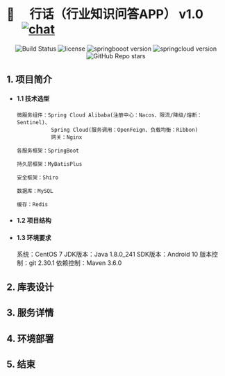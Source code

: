 # 🌟 &emsp;行话（行业知识问答APP） v1.0  &emsp; &emsp; [![chat](https://img.shields.io/badge/chat-weChat-blue.svg)](https://cdn.jsdelivr.net/gh/zhaojie777/picture_repository/2021-4-29/1619695898789-%E5%BE%AE%E4%BF%A1%E5%9B%BE%E7%89%87_20200913000038.jpg)


<p align="center"> 
 <img src="https://img.shields.io/badge/build-passing-success.svg" alt="Build Status">
 <img src="https://img.shields.io/github/license/zhaojie777/HangHua-Base?style=flat-square" alt="license">
 <img src="https://img.shields.io/badge/SpringBoot-2.3.10.RELEASE-green.svg" alt="springbooot version">
 <img src="https://img.shields.io/badge/SpringCloud-Hoxton.SR11-green.svg" alt="springcloud version">
 <img src="https://img.shields.io/github/stars/zhaojie777/HangHua-Base?label=star&style=social" alt="GitHub Repo stars">
</p>


## 1. 项目简介

- #### 1.1 技术选型
      微服务组件：Spring Cloud Alibaba(注册中心：Nacos、限流/降级/熔断：Sentinel)、
                 Spring Cloud(服务调用：OpenFeign、负载均衡：Ribbon)
                 网关：Nginx
      
      各服务框架：SpringBoot
 
      持久层框架：MyBatisPlus
      
      安全框架：Shiro
 
      数据库：MySQL
 
      缓存：Redis
 
 
- #### 1.2 项目结构
 
- #### 1.3 环境要求
     系统：CentOS 7
     JDK版本：Java 1.8.0_241
     SDK版本：Android 10
     版本控制：git 2.30.1
     依赖控制：Maven 3.6.0
 
 
## 2. 库表设计
 
 
## 3. 服务详情
 
 
## 4. 环境部署
 
 
## 5. 结束
 





